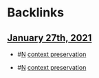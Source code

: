 
# Backlinks
## [January 27th, 2021](<January 27th, 2021.md>)
- #[N](<N.md>) [context preservation](<context preservation.md>)

- #[N](<N.md>) [context preservation](<context preservation.md>)

